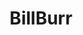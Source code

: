 ---
title: BillBurr
crosslinks:
- youtubefactsbot
- opieandanthony
- nohomo_bot
- livven
- youtubot
- JoeRogan
- autotldr
- botwatch
- u_imguralbumbot
- tmsbmeta
- videos
- alotabot
- PussyPass
- help
- u
- shittytumblrgifs
- john_yukis_bots
- IAmA
- SpaceEdgeIsAFag
- thefighterandthekid
---